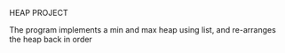 HEAP PROJECT

The program implements a min and max heap using list, and re-arranges the heap back in order

